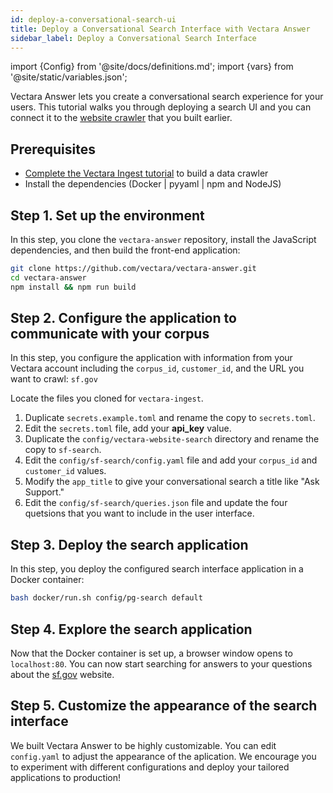 ```yaml
---
id: deploy-a-conversational-search-ui
title: Deploy a Conversational Search Interface with Vectara Answer
sidebar_label: Deploy a Conversational Search Interface
---
```


import {Config} from '@site/docs/definitions.md';
import {vars} from '@site/static/variables.json';

Vectara Answer lets you create a conversational search experience for your 
users. This tutorial walks you through deploying a search UI and you can 
connect it to the [website crawler](/docs/discover/build-a-data-crawler) that you built earlier.


## Prerequisites
* [Complete the Vectara Ingest tutorial](/docs/discover/build-a-data-crawler) to build a data crawler
* Install the dependencies (Docker | pyyaml | npm and NodeJS)

## Step 1. Set up the environment

In this step, you clone the `vectara-answer` repository, install the 
JavaScript dependencies, and then build the front-end application:

```bash
git clone https://github.com/vectara/vectara-answer.git
cd vectara-answer
npm install && npm run build
```

## Step 2. Configure the application to communicate with your corpus

In this step, you configure the application with information from your 
Vectara account including the `corpus_id`, `customer_id`, and the URL you 
want to crawl: `sf.gov`

Locate the files you cloned for `vectara-ingest`.

1. Duplicate `secrets.example.toml` and rename the copy to `secrets.toml`.
2. Edit the `secrets.toml` file, add your **api_key** value.
3. Duplicate the `config/vectara-website-search` directory and rename the copy to `sf-search`.
4. Edit the `config/sf-search/config.yaml` file and add your `corpus_id` and `customer_id` values.
5. Modify the `app_title` to give your conversational search a title like "Ask Support."
6. Edit the `config/sf-search/queries.json` file and update the four quetsions 
   that you want to include in the user interface.


## Step 3. Deploy the search application

In this step, you deploy the configured search interface application in a 
Docker container:

```bash
bash docker/run.sh config/pg-search default
```
## Step 4. Explore the search application

Now that the Docker container is set up, a browser window opens 
to `localhost:80`. You can now start searching for answers to your questions 
about the [sf.gov](https://sf.gov) website.


## Step 5. Customize the appearance of the search interface

We built Vectara Answer to be highly customizable. You can edit `config.yaml` to 
adjust the appearance of the aplication. We encourage you to experiment with 
different configurations and deploy your tailored applications to production!